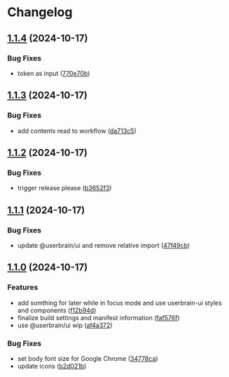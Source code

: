 # Changelog

## [1.1.4](https://github.com/receter/focus-log-extension/compare/focus-log-web-extension-v1.1.3...focus-log-web-extension-v1.1.4) (2024-10-17)


### Bug Fixes

* token as input ([770e70b](https://github.com/receter/focus-log-extension/commit/770e70b6ecbe93150339c527d3de1bc56f1878ff))

## [1.1.3](https://github.com/receter/focus-log-extension/compare/focus-log-web-extension-v1.1.2...focus-log-web-extension-v1.1.3) (2024-10-17)


### Bug Fixes

* add contents read to workflow ([da713c5](https://github.com/receter/focus-log-extension/commit/da713c5297f1b51e47392b5585b2d3146ee35f5c))

## [1.1.2](https://github.com/receter/focus-log-extension/compare/focus-log-web-extension-v1.1.1...focus-log-web-extension-v1.1.2) (2024-10-17)


### Bug Fixes

* trigger release please ([b3652f3](https://github.com/receter/focus-log-extension/commit/b3652f3e814f1b48d1da2f3ef06c7f11707532d9))

## [1.1.1](https://github.com/receter/focus-log-extension/compare/focus-log-web-extension-v1.1.0...focus-log-web-extension-v1.1.1) (2024-10-17)


### Bug Fixes

* update @userbrain/ui and remove relative import ([47f49cb](https://github.com/receter/focus-log-extension/commit/47f49cba742c7f96e8141da596f2226606ec5953))

## [1.1.0](https://github.com/receter/focus-log-extension/compare/focus-log-web-extension-v1.0.0...focus-log-web-extension-v1.1.0) (2024-10-17)


### Features

* add somthing for later while in focus mode and use userbrain-ui styles and components ([f12b94d](https://github.com/receter/focus-log-extension/commit/f12b94da6693a33e5b58e022070f19d44655e5f5))
* finalize build settings and manifest information ([faf576f](https://github.com/receter/focus-log-extension/commit/faf576f0c0b552a6107005ce764e8323f8634e00))
* use @userbrain/ui wip ([af4a372](https://github.com/receter/focus-log-extension/commit/af4a372f51e79b81813836a751af5526df3ccfb3))


### Bug Fixes

* set body font size for Google Chrome ([34778ca](https://github.com/receter/focus-log-extension/commit/34778cad498883d1307d6de0d61bd37628f0815d))
* update icons ([b2d021b](https://github.com/receter/focus-log-extension/commit/b2d021b3f0894eb6072392313cb1b9775f17f9cb))
